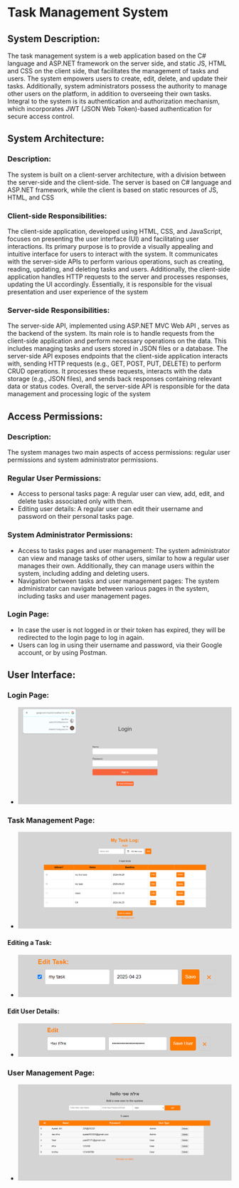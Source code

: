 
# Task Management System
  
 ## System Description:
  The task management system is a web application based on the C# language and ASP.NET framework on the server side, and static JS, HTML and CSS on the client side, that facilitates the management of tasks and users. The system empowers users to create, edit, delete, and update their tasks. Additionally, system administrators possess the authority to manage other users on the platform, in addition to overseeing their own tasks. Integral to the system is its authentication and authorization mechanism, which incorporates JWT (JSON Web Token)-based authentication for secure access control.

## System Architecture:

### Description:
The system is built on a client-server architecture, with a division between the server-side and the client-side. The server is based on C# language and ASP.NET framework, while the client is based on static resources of JS, HTML, and CSS
### Client-side Responsibilities:

The client-side application, developed using HTML, CSS, and JavaScript, focuses on presenting the user interface (UI) and facilitating user interactions. Its primary purpose is to provide a visually appealing and intuitive interface for users to interact with the system. It communicates with the server-side APIs to perform various operations, such as creating, reading, updating, and deleting tasks and users. Additionally, the client-side application handles HTTP requests to the server and processes responses, updating the UI accordingly. Essentially, it is responsible for the visual presentation and user experience of the system

### Server-side Responsibilities:
The server-side API, implemented using ASP.NET MVC Web API , serves as the backend of the system. Its main role is to handle requests from the client-side application and perform necessary operations on the data. This includes managing tasks and users stored in JSON files or a database. The server-side API exposes endpoints that the client-side application interacts with, sending HTTP requests (e.g., GET, POST, PUT, DELETE) to perform CRUD operations. It processes these requests, interacts with the data storage (e.g., JSON files), and sends back responses containing relevant data or status codes. Overall, the server-side API is responsible for the data management and processing logic of the system

## Access Permissions:
### Description:
The system manages two main aspects of access permissions: regular user permissions and system administrator permissions.

### Regular User Permissions:
- Access to personal tasks page: A regular user can view, add, edit, and delete tasks associated only with them.
- Editing user details: A regular user can edit their username and password on their personal tasks page.

### System Administrator Permissions:
- Access to tasks pages and user management: The system administrator can view and manage tasks of other users, similar to how a regular user manages their own. Additionally, they can manage users within the system, including adding and deleting users.
- Navigation between tasks and user management pages: The system administrator can navigate between various pages in the system, including tasks and user management pages.

### Login Page:

- In case the user is not logged in or their token has expired, they will be redirected to the login page to log in again.
- Users can log in using their username and password, via their Google account, or by using Postman.

## User Interface:

### Login Page:
- ![Login Page](./wwwroot/Screenshots/login%20page.png)

### Task Management Page:
- ![Task Management Page](./wwwroot/Screenshots/taskMangmentPage.png)

#### Editing a Task:
- ![Editing a Task](./wwwroot/Screenshots/editTask.png)

#### Edit User Details:
- ![Edit User Details](./wwwroot/Screenshots/editUserDetails.png)

### User Management Page:
- ![User Management Page](./wwwroot/Screenshots/userMangmentPage.png)